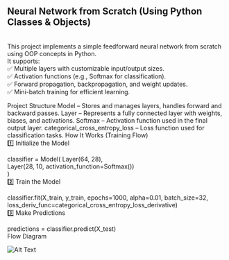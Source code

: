 <h2>Neural Network from Scratch (Using Python Classes & Objects)</h2><br>
<h1Overview</h1>
This project implements a simple feedforward neural network from scratch using OOP concepts in Python.<br> It supports:<br>
✅ Multiple layers with customizable input/output sizes.<br>
✅ Activation functions (e.g., Softmax for classification).<br>
✅ Forward propagation, backpropagation, and weight updates.<br>
✅ Mini-batch training for efficient learning.<br>

Project Structure
Model – Stores and manages layers, handles forward and backward passes.
Layer – Represents a fully connected layer with weights, biases, and activations.
Softmax – Activation function used in the final output layer.
categorical_cross_entropy_loss – Loss function used for classification tasks.
How It Works (Training Flow) <br>
1️⃣ Initialize the Model

classifier = Model(
    Layer(64, 28),  
    Layer(28, 10, activation_function=Softmax())  
) <br>
2️⃣ Train the Model

classifier.fit(X_train, y_train, epochs=1000, alpha=0.01, batch_size=32, loss_deriv_func=categorical_cross_entropy_loss_derivative) <br>
3️⃣ Make Predictions

predictions = classifier.predict(X_test) <br>
Flow Diagram

![Alt Text](https://github.com/Coolcoder009/NeuralNetworks-Scratch/blob/main/Flow/Neural%20Network.png?raw=true)
